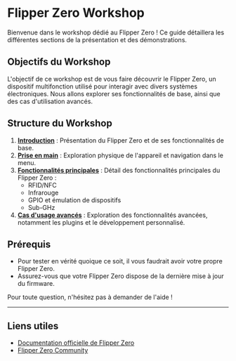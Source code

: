 # Flipper Zero Workshop

Bienvenue dans le workshop dédié au Flipper Zero ! Ce guide détaillera les différentes sections de la présentation et des démonstrations.

## Objectifs du Workshop
L'objectif de ce workshop est de vous faire découvrir le Flipper Zero, un dispositif multifonction utilisé pour interagir avec divers systèmes électroniques. Nous allons explorer ses fonctionnalités de base, ainsi que des cas d'utilisation avancés.

## Structure du Workshop
1. **[Introduction](./README_Introduction.md)** : Présentation du Flipper Zero et de ses fonctionnalités de base.
2. **[Prise en main](./README_Prise_en_main.md)** : Exploration physique de l'appareil et navigation dans le menu.
3. **[Fonctionnalités principales](./README_Fonctionnalites.md)** : Détail des fonctionnalités principales du Flipper Zero :
    - RFID/NFC
    - Infrarouge
    - GPIO et émulation de dispositifs
    - Sub-GHz
4. **[Cas d'usage avancés](./README_Cas_usage.md)** : Exploration des fonctionnalités avancées, notamment les plugins et le développement personnalisé.

## Prérequis
- Pour tester en vérité quoique ce soit, il vous faudrait avoir votre propre Flipper Zero.
- Assurez-vous que votre Flipper Zero dispose de la dernière mise à jour du firmware.

Pour toute question, n'hésitez pas à demander de l'aide !

---

## Liens utiles
- [Documentation officielle de Flipper Zero](https://docs.flipper.net/)
- [Flipper Zero Community](https://forum.flipperzero.one/)

